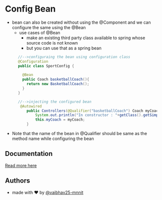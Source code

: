 
# Config Bean
- bean can also be created without using the @Component and we can configure the same using the @Bean
  - use cases of @Bean
    - make an existing third party class available to spring whose source code is not known
    - but you can use that as a spring bean

`````java
      //-->configuraing the bean using configuration class
      @Configuration
      public class SportConfig {
      
        @Bean
        public Coach basketballCoach(){
          return new BasketballCoach();
        }
      }

      //-->injecting the configured bean
       @Autowired
          public Controllers(@Qualifier("basketballCoach") Coach myCoach){
              System.out.println("In constructor : "+getClass().getSimpleName());
              this.myCoach = myCoach;
          }
`````
  
- Note that the name of the bean in @Qualifier should be same as the method name while configuring the bean



## Documentation

[Read more here](https://docs.spring.io/spring-framework/reference/core/beans/java/bean-annotation.html)


## Authors

- made with ❤️ by [@vaibhav25-mnnit](https://www.github.com/vaibhav25-mnnit)

